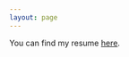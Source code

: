 ```yaml
---
layout: page
---
```


You can find my resume [here](https://drive.google.com/file/d/1OiFk_RvkyNH35C6AvELMq7pobGtld84F/view?usp=sharing).